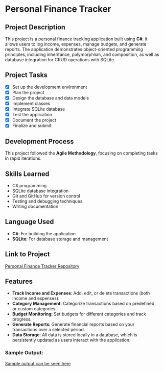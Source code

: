 # Personal Finance Tracker
## Project Description
This project is a personal finance tracking application built using **C#**. It allows users to log income, expenses, manage budgets, and generate reports. The application demonstrates object-oriented programming principles, including inheritance, polymorphism, and composition, as well as database integration for CRUD operations with SQLite.

## Project Tasks
- [x] Set up the development environment
- [x] Plan the project
- [x] Design the database and data models
- [x] Implement classes
- [x] Integrate SQLite database
- [x] Test the application
- [x] Document the project
- [x] Finalize and submit

## Development Process
This project followed the **Agile Methodology**, focusing on completing tasks in rapid iterations.

## Skills Learned
- C# programming
- SQLite database integration
- Git and GitHub for version control
- Testing and debugging techniques
- Writing documentation

## Language Used
- **C#**: For building the application
- **SQLite**: For database storage and management

## Link to Project
[Personal Finance Tracker Repository](https://github.com/SamuelRogerCrespo/PersonalExpenseTracker)

## Features

- **Track Income and Expenses**: Add, edit, or delete transactions (both income and expenses).
- **Category Management**: Categorize transactions based on predefined or custom categories.
- **Budget Monitoring**: Set budgets for different categories and track progress.
- **Generate Reports**: Generate financial reports based on your transactions over a selected period.
- **Data Storage**: All data is stored locally in a database, which is persistently updated as users interact with the application.

### Sample Output:
[Sample output can be seen here](https://github.com/SamuelRogerCrespo/PersonalExpenseTracker/blob/master/images/Output.PNG)


